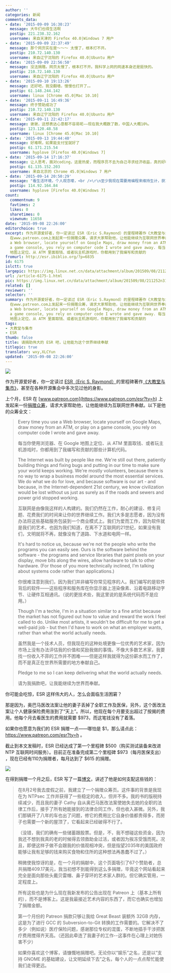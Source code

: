 ```yaml
---
author: ''
categories: 新闻
comments_data:
- date: '2015-09-09 16:30:23'
  message: 大牛们也得生活啊
  postip: 221.238.32.162
  username: 来自天津的 Firefox 40.0|Windows 7 用户
- date: '2015-09-09 22:37:49'
  message: 那个网页实在是～～～ 太慢了，根本打不开。
  postip: 210.72.140.130
  username: 来自辽宁沈阳的 Firefox 40.0|Ubuntu 用户
- date: '2015-09-09 22:56:50'
  message: 没法捐赠。网页太慢了，根本打不开。我科学上网的网速本身还是挺快的。
  postip: 210.72.140.130
  username: 来自辽宁沈阳的 Firefox 40.0|Ubuntu 用户
- date: '2015-09-10 19:13:26'
  message: 还好吧，我没翻墙，慢慢也打开了。。
  postip: 61.148.244.142
  username: linux [Chrome 45.0|Mac 10.10]
- date: '2015-09-11 16:49:36'
  message: 终于赞助成功了
  postip: 210.72.140.130
  username: 来自辽宁沈阳的 Firefox 40.0|Ubuntu 用户
- date: '2015-09-11 22:42:17'
  message: 谢谢，这想表达心意都不容易呢——现在我大概数了数，中国人大概10%。
  postip: 123.120.48.58
  username: linux [Chrome 45.0|Mac 10.10]
- date: '2015-09-13 19:44:40'
  message: 好难啊，如果能支付宝就好了
  postip: 61.171.215.54
  username: hyplove [Firefox 40.0|Windows 7]
- date: '2015-09-14 17:16:37'
  message: 让人思考，面对coding，这是热爱，而程序员不去为自己寻求经济收益，真的好吗？
  postip: 61.135.152.203
  username: 来自北京的 Chrome 45.0|Windows 7 用户
- date: '2015-09-14 20:50:29'
  message: "看生活环境，个人观念喽，<br />\r\n至少我现在需要用编程来维持生计，获取金钱利益。但哪一天，我生活压力没有那么大时，我会用我的空闲时间创造无偿贡献。付出是一种信仰。"
  postip: 114.92.164.84
  username: hyplove [Firefox 40.0|Windows 7]
count:
  commentnum: 9
  favtimes: 2
  likes: 0
  sharetimes: 0
  viewnum: 11658
date: '2015-09-08 22:26:00'
editorchoice: true
excerpt: 作为开源爱好者，你一定读过 ESR（Eric S.Raymond）的里程碑著作《大教堂与集市》，甚至在各种开源集会中多次见过他的身影。 上个月，ESR
  在www.patreon.com上发起来一份捐赠众筹，请求大家帮助他，让他能继续为互联网世界奉献。以下是他的众筹全文：  Every time you use
  a Web browser, locate yourself on Google Maps, draw money from an ATM, or play on
  a game console, you rely on computer code I wrote and gave away. 每当你使用浏览器、在 Google
  地图上定位、从 ATM 里面取钱、或者玩主机游戏时，你都用到了我编写和贡献的
fromurl: http://esr.ibiblio.org/?p=6835
id: 6175
islctt: true
largepic: https://img.linux.net.cn/data/attachment/album/201509/08/211252n312nl3b3xb5n4sl.jpeg
url: /article-6175-1.html
pic: https://img.linux.net.cn/data/attachment/album/201509/08/211252n312nl3b3xb5n4sl.jpeg.thumb.jpg
related: []
reviewer: ''
selector: ''
summary: 作为开源爱好者，你一定读过 ESR（Eric S.Raymond）的里程碑著作《大教堂与集市》，甚至在各种开源集会中多次见过他的身影。 上个月，ESR
  在www.patreon.com上发起来一份捐赠众筹，请求大家帮助他，让他能继续为互联网世界奉献。以下是他的众筹全文：  Every time you use
  a Web browser, locate yourself on Google Maps, draw money from an ATM, or play on
  a game console, you rely on computer code I wrote and gave away. 每当你使用浏览器、在 Google
  地图上定位、从 ATM 里面取钱、或者玩主机游戏时，你都用到了我编写和贡献的
tags:
- 大教堂与集市
- ESR
thumb: false
title: 请捐助伟大的 ESR 吧，让他能为这个世界继续奉献
titlepic: true
translator: wxy,XLCYun
updated: '2015-09-08 22:26:00'
---
```


![](/data/attachment/album/201509/08/211252n312nl3b3xb5n4sl.jpeg)


作为开源爱好者，你一定读过 [ESR（Eric S. Raymond）](http://esr.ibiblio.org/)的里程碑著作[《大教堂与集市》](http://www.catb.org/esr/writings/cathedral-bazaar)，甚至在各种开源集会中多次见过他的身影。


上个月，ESR 在 [www.patreon.com](https://www.patreon.com/esr?ty=h) 上发起来一份[捐赠众筹](https://www.patreon.com/esr?ty=h)，请求大家帮助他，让他能继续为互联网世界奉献。以下是他的众筹全文：



> 
> Every time you use a Web browser, locate yourself on Google Maps, draw money from an ATM, or play on a game console, you rely on computer code I wrote and gave away.
> 
> 
> 每当你使用浏览器、在 Google 地图上定位、从 ATM 里面取钱、或者玩主机游戏时，你都用到了我编写和贡献的那些计算机代码。
> 
> 
> The Internet was built by people like me. We're still out there, patiently building things and fixing bugs and putting in our time to make sure your world keeps working. We're mostly volunteers, because there is no way to wrap a business model around the most essential services. We do what we do for love, and because software is our art - and because, in the Internet-dependent 21st century, we know civilization would be lost without us just as surely as if the roads and sewers and power grid stopped working.
> 
> 
> 互联网是由像我这样的人构建的。我们仍然在工作，耐心的建设、修复问题、花费我们的时间来让你的世界继续工作。我们大多是志愿者，因为没有办法将这些基础服务包装到一个商业模式上。我们为爱而工作，因为软件就是我们的艺术，也因为我们知道，在离不了互联网的21世纪，如果没有我们，文明就将不再，就像没有了道路、下水道和电网一样。
> 
> 
> It's hard to notice us, because we're not the people who write the programs you can easily see. Ours is the software behind the software - the programs and service libraries that paint pixels on your display, move bits along the wires, allow hardware to talk to other hardware. (For those of you more technically inclined, I'm talking about systems code rather than applications.)
> 
> 
> 你很难注意到我们，因为我们并非编写你常见程序的人。我们编写的是软件背后的软件——这些程序和服务库在你显示器上渲染像素、沿着电路移动字节、让硬件互相通讯。（说的更技术些，我这里说的是系统代码而不是应用。）
> 
> 
> Though I'm a techie, I'm in a situation similar to a fine artist because the market has not figured out how to value and reward the work I feel called to do. Unlike most artists, it wouldn't be difficult for me to get a well-paid job - but then I'd have to work on what an employer wants, rather than what the world actually needs.
> 
> 
> 虽然我是一个技术人员，但我现在的这种处境更像一位优秀的艺术家，因为市场上没有办法评估我的价值和奖励我做的事情。不像大多数艺术家，我要找一份收入不菲的工作并不困难——但是这样我就得为这份薪水而工作了，而不是真正在世界所需要的地方奉献自己。 
> 
> 
> Pledge to me so I can keep delivering what the world actually needs.
> 
> 
> 请为我捐款吧，让我能继续为世界而奉献。
> 
> 
> 


你可能会吃惊，ESR 这样伟大的人，怎么会面临生活困窘？


那是因为，奥巴马医改法案让他的妻子丢掉了全职工作及医保，另外，这个医改法案让个人健康保险费用涨到了“天上”。所以，他现在每个月要支出超过了按揭的费用。他每个月去看医生的费用就需要 $973，而这笔钱没有了着落。


如果你也愿意为我们的 ESR 捐赠一点——哪怕是 $1，那么请点此：<https://www.patreon.com/esr?ty=h> 。


截止到本文发稿时，ESR 已经达成了第一个里程碑 $500（购买测试装备来改进 NTP 互联网时间服务）。目前正在准备完成第二个里程碑 $973（每月医保支出） ，现在已经有110为捐赠者，每月达到了 $615 的捐赠。


![](/data/attachment/album/201509/08/213722lkwiuwakptvipako.png)


在得到捐赠一个月之后，ESR 写了一篇[博文](http://esr.ibiblio.org/?p=6835)，讲述了他是如何支配这些钱的：



> 
> 在8月2号我去度假之前，我建立了一个捐赠众筹页。这件事的背景是我现在为 NTPsec 工作并获得了一些稳定的收入，但并不多。我的书的版税持续减少，而且我的妻子 Cathy 自从奥巴马医改法案使她失去她的全职的法律工作后，接手了所有她能接到的法律合同工作，但也收入甚微。另外，我们那辆开了八年的车也出了问题，修它的费用比它自身价值都贵得多，而房子也需要一个新的屋顶了，它看起来已经破得不行了。
> 
> 
> （没错，我们的确有一些储蓄跟股票。但是，不，我不想碰这些资金，因为我还不想到我真的老的时候得去领救助金过活，或者因为挨冻受饿而死。况且，即便这样子做不会跟我的价值观相冲突，但是指望2035年的美国政府能够让我有足够的钱来购买食物和住所的这种想法再愚蠢不过了。）
> 
> 
> 稍微使我惊讶的是，在一个月的捐献中，这个页面吸引了67个赞助者，总共捐赠409.17美元，我当初想不到能得到这么多捐赠，毕竟这个网站看起来完全是面向那些头戴贝雷帽、鼻子穿环的艺术家人群的。但它确实管用，一定程度上。
> 
> 
> 所有这些也是为什么现在我新发布的公告出现在 Patreon 上（基本上所有的），而不是博客上。这是我最接近艺术内容的东西了，而它也确实也增加了捐赠金额。
> 
> 
> 第一个月份的 Patreon 捐款只够让我给 Great Beast 装额外 32GB 内存，这是为了进行 GCC 的 Subversion-to-Git 转换的工作需要的。它解决不了多少（例如说）医疗保险问题，感谢那位专权的混蛋，不断地插手干涉把医疗费用搅得齐天高。（还因此牵连了我妻子的工作--这事件在心理上对她伤害不少）
> 
> 
> 如果你喜欢这个博客，请慷慨地捐赠吧。无论你以“娱乐”之名，还是以“支持 GNOME 的基础建设，让文明延续下去”之名，每个人的一点点帮忙能使我们走得更远。
> 
> 
>